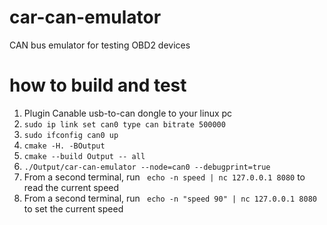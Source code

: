 # car-can-emulator
CAN bus emulator for testing OBD2 devices

# how to build and test
1. Plugin Canable usb-to-can dongle to your linux pc
2. ```sudo ip link set can0 type can bitrate 500000```
3. ```sudo ifconfig can0 up```
4. ```cmake -H. -BOutput```
5. ```cmake --build Output -- all```
6. ```./Output/car-can-emulator --node=can0 --debugprint=true```
7. From a second terminal, run ``` echo -n speed | nc 127.0.0.1 8080``` to read the current speed
8. From a second terminal, run ``` echo -n "speed 90" | nc 127.0.0.1 8080``` to set the current speed

